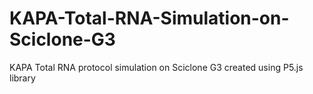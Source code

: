 # KAPA-Total-RNA-Simulation-on-Sciclone-G3
KAPA Total RNA protocol simulation on Sciclone G3 created using P5.js library
